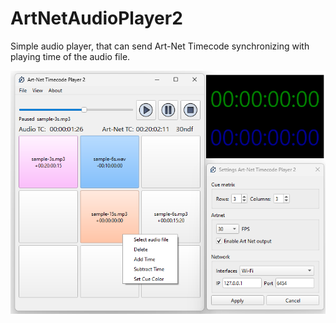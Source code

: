 # ArtNetAudioPlayer2
Simple audio player, that can send Art-Net Timecode synchronizing with playing time of the audio file.

<img src="images/artnet_player2_1.png">

